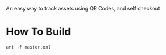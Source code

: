 An easy way to track assets using QR Codes, and self checkout


How To Build
============

```
ant -f master.xml
```